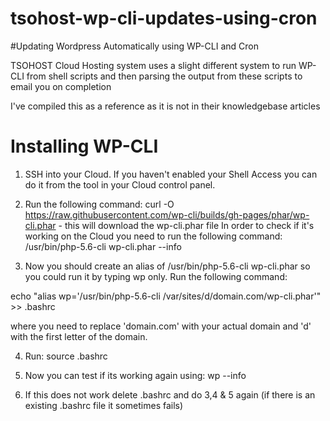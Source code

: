 # tsohost-wp-cli-updates-using-cron
#Updating Wordpress Automatically using WP-CLI and Cron

TSOHOST Cloud Hosting system uses a slight different system to run WP-CLI from shell scripts and then parsing the output from these scripts to email you on completion

I've compiled this as a reference as it is not in their knowledgebase articles

# Installing WP-CLI 

1. SSH into your Cloud. If you haven't enabled your Shell Access you can do it from the tool in your Cloud control panel.
2. Run the following command:
curl -O https://raw.githubusercontent.com/wp-cli/builds/gh-pages/phar/wp-cli.phar   -  this will download the wp-cli.phar file
In order to check if it's working on the Cloud you need to run the following command:
/usr/bin/php-5.6-cli wp-cli.phar --info

3. Now you should create an alias of /usr/bin/php-5.6-cli wp-cli.phar so you could run it by typing wp only.
Run the following command:

echo "alias wp='/usr/bin/php-5.6-cli /var/sites/d/domain.com/wp-cli.phar'" >> .bashrc  

where you need to replace 'domain.com' with your actual domain and 'd' with the first letter of the domain.

4. Run: source .bashrc

5. Now you can test if its working again using: wp --info

6. If this does not work delete .bashrc and do 3,4 & 5 again (if there is an existing .bashrc file it sometimes fails)
